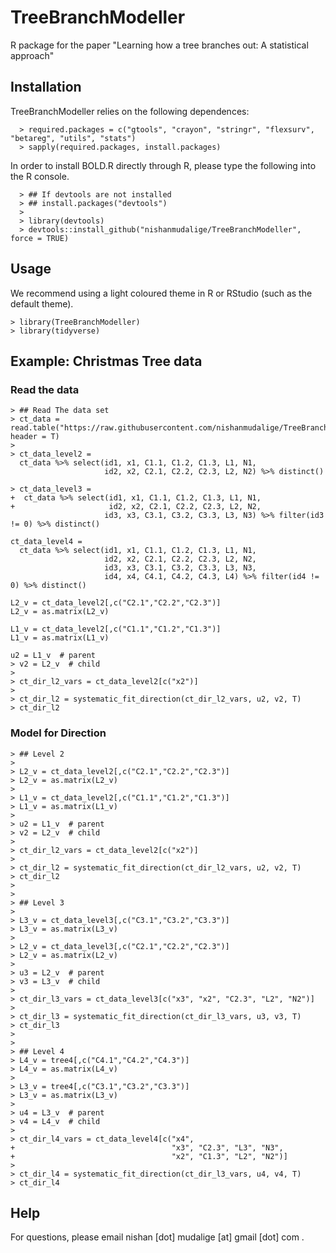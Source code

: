 # TreeBranchModeller
R package for the paper "Learning how a tree branches out: A statistical approach"

## Installation

TreeBranchModeller relies on the following dependences:

```
  > required.packages = c("gtools", "crayon", "stringr", "flexsurv", "betareg", "utils", "stats")
  > sapply(required.packages, install.packages)
```

In order to install BOLD.R directly through R, please type the following into the R console.

```
  > ## If devtools are not installed
  > ## install.packages("devtools")
  > 
  > library(devtools)
  > devtools::install_github("nishanmudalige/TreeBranchModeller", force = TRUE)
```

## Usage

We recommend using a light coloured theme in R or RStudio (such as the default theme).

```
> library(TreeBranchModeller)
> library(tidyverse)
```

## Example: Christmas Tree data

### Read the data


```
> ## Read The data set
> ct_data = read.table("https://raw.githubusercontent.com/nishanmudalige/TreeBranchModeller/main/data/CTobsn.txt", header = T)
> 
> ct_data_level2 = 
  ct_data %>% select(id1, x1, C1.1, C1.2, C1.3, L1, N1,
                     id2, x2, C2.1, C2.2, C2.3, L2, N2) %>% distinct()

> ct_data_level3 =
+  ct_data %>% select(id1, x1, C1.1, C1.2, C1.3, L1, N1,
+                     id2, x2, C2.1, C2.2, C2.3, L2, N2,
                     id3, x3, C3.1, C3.2, C3.3, L3, N3) %>% filter(id3 != 0) %>% distinct()

ct_data_level4 =
  ct_data %>% select(id1, x1, C1.1, C1.2, C1.3, L1, N1,
                     id2, x2, C2.1, C2.2, C2.3, L2, N2,
                     id3, x3, C3.1, C3.2, C3.3, L3, N3,
                     id4, x4, C4.1, C4.2, C4.3, L4) %>% filter(id4 != 0) %>% distinct()

L2_v = ct_data_level2[,c("C2.1","C2.2","C2.3")]
L2_v = as.matrix(L2_v)

L1_v = ct_data_level2[,c("C1.1","C1.2","C1.3")]
L1_v = as.matrix(L1_v)

u2 = L1_v  # parent
> v2 = L2_v  # child
> 
> ct_dir_l2_vars = ct_data_level2[c("x2")]
> 
> ct_dir_l2 = systematic_fit_direction(ct_dir_l2_vars, u2, v2, T)
> ct_dir_l2
```

### Model for Direction

```
> ## Level 2
>
> L2_v = ct_data_level2[,c("C2.1","C2.2","C2.3")]
> L2_v = as.matrix(L2_v)
> 
> L1_v = ct_data_level2[,c("C1.1","C1.2","C1.3")]
> L1_v = as.matrix(L1_v)
> 
> u2 = L1_v  # parent
> v2 = L2_v  # child
> 
> ct_dir_l2_vars = ct_data_level2[c("x2")]
> 
> ct_dir_l2 = systematic_fit_direction(ct_dir_l2_vars, u2, v2, T)
> ct_dir_l2
>
>
> ## Level 3
>
> L3_v = ct_data_level3[,c("C3.1","C3.2","C3.3")]
> L3_v = as.matrix(L3_v)
> 
> L2_v = ct_data_level3[,c("C2.1","C2.2","C2.3")]
> L2_v = as.matrix(L2_v)
> 
> u3 = L2_v  # parent
> v3 = L3_v  # child
> 
> ct_dir_l3_vars = ct_data_level3[c("x3", "x2", "C2.3", "L2", "N2")]
> 
> ct_dir_l3 = systematic_fit_direction(ct_dir_l3_vars, u3, v3, T)
> ct_dir_l3
>
>
> ## Level 4
> L4_v = tree4[,c("C4.1","C4.2","C4.3")]
> L4_v = as.matrix(L4_v)
> 
> L3_v = tree4[,c("C3.1","C3.2","C3.3")]
> L3_v = as.matrix(L3_v)
> 
> u4 = L3_v  # parent
> v4 = L4_v  # child
> 
> ct_dir_l4_vars = ct_data_level4[c("x4", 
+                                   "x3", "C2.3", "L3", "N3", 
+                                   "x2", "C1.3", "L2", "N2")]
> 
> ct_dir_l4 = systematic_fit_direction(ct_dir_l3_vars, u4, v4, T)
> ct_dir_l4
```


## Help

For questions, please email nishan [dot] mudalige [at] gmail [dot] com .
